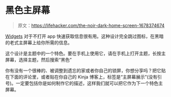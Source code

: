 # 黑色主屏幕

> 原文：<https://lifehacker.com/the-noir-dark-home-screen-1678374674>

[Widgets](https://lifehacker.com/how-widgets-can-actually-make-your-phone-more-productiv-1333180508) 对于不打开 app 快速获取信息很有用。这种设计完全跳过图标，在黑暗的老式主屏幕上给你所需的信息。



这个设计是主题中的一个特色。要在手机上使用它，请在手机上打开主题，长按主屏幕，选择主题，然后搜索“黑色”

你有没有一个很棒的、被调整到遗忘的家或者你自己的锁屏，你想分享吗？把它贴在下面的评论里，或者贴在你自己的 Kinja 博客上，标签是“主屏幕展示”(没有引号)。一定要包括你是如何制作它的描述，这样我们就可以把它作为下一个特色主屏幕。